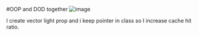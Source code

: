 #OOP and DOD together
![image](https://user-images.githubusercontent.com/48163717/184927013-d4c1f21e-a2a6-4f01-bab7-24c1be3f78fc.png)

I create vector light prop and i keep pointer in class so I increase cache hit ratio.
